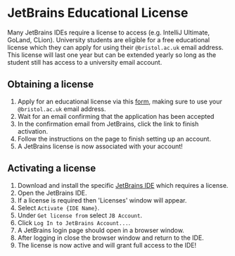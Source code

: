 # JetBrains Educational License

Many JetBrains IDEs require a license to access (e.g. IntelliJ Ultimate, GoLand, CLion). University students are eligible for a free educational license which they can apply for using their `@bristol.ac.uk` email address. This license will last one year but can be extended yearly so long as the student still has access to a university email account. 

## Obtaining a license

1. Apply for an educational license via this [form](https://www.jetbrains.com/shop/eform/students), making sure to use your `@bristol.ac.uk` email address.
2. Wait for an email confirming that the application has been accepted 
3. In the confirmation email from JetBrains, click the link to finish activation. 
5. Follow the instructions on the page to finish setting up an account.
4. A JetBrains license is now associated with your account!

## Activating a license 

1. Download and install the specific [JetBrains IDE](https://www.jetbrains.com/products/) which requires a license.
2. Open the JetBrains IDE.
3. If a license is required then 'Licenses' window will appear.
4. Select `Activate {IDE Name}`.
5. Under `Get license from` select `JB Account`.
6. Click `Log In to JetBrains Account...`.
7. A JetBrains login page should open in a browser window.
8. After logging in close the browser window and return to the IDE. 
9. The license is now active and will grant full access to the IDE!   